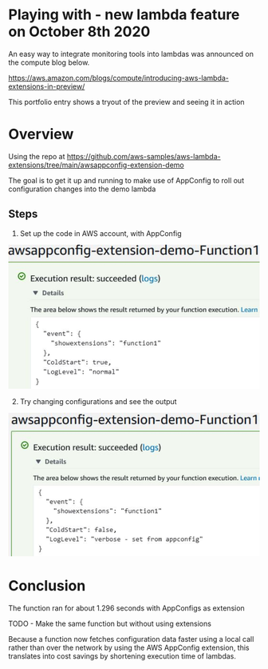 # Playing with - new lambda feature on October 8th 2020
An easy way to integrate monitoring tools into lambdas was announced on the compute blog below.

https://aws.amazon.com/blogs/compute/introducing-aws-lambda-extensions-in-preview/

This portfolio entry shows a tryout of the preview and seeing it in action

# Overview
Using the repo at https://github.com/aws-samples/aws-lambda-extensions/tree/main/awsappconfig-extension-demo

The goal is to get it up and running to make use of AppConfig to roll out configuration changes into the demo lambda

## Steps
1. Set up the code in AWS account, with AppConfig

![Original](https://github.com/FadeDragon/Resume2020/blob/master/Playing%20with%20-%20Lambda%20Extensions%20Preview/Playing%20with%20extensions.jpg)

2. Try changing configurations and see the output

![Output](https://github.com/FadeDragon/Resume2020/blob/master/Playing%20with%20-%20Lambda%20Extensions%20Preview/Playing%20with%20appconfig.jpg)

# Conclusion
The function ran for about 1.296 seconds with AppConfigs as extension

TODO - Make the same function but without using extensions

Because a function now fetches configuration data faster using a local call rather than over the network by using the AWS AppConfig extension, this translates into cost savings by shortening execution time of lambdas.
